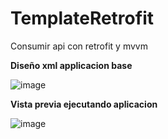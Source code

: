 # TemplateRetrofit
Consumir api con retrofit y mvvm

**Diseño xml applicacion base**

![image](https://github.com/lakenest/TemplateRetrofit/assets/42565684/f50e6baa-36a4-4e60-bd7a-83a30976eaf8)

**Vista previa ejecutando aplicacion**

![image](https://github.com/lakenest/TemplateRetrofit/assets/42565684/06233fdf-6313-4940-bab6-d516b17bbae9)

